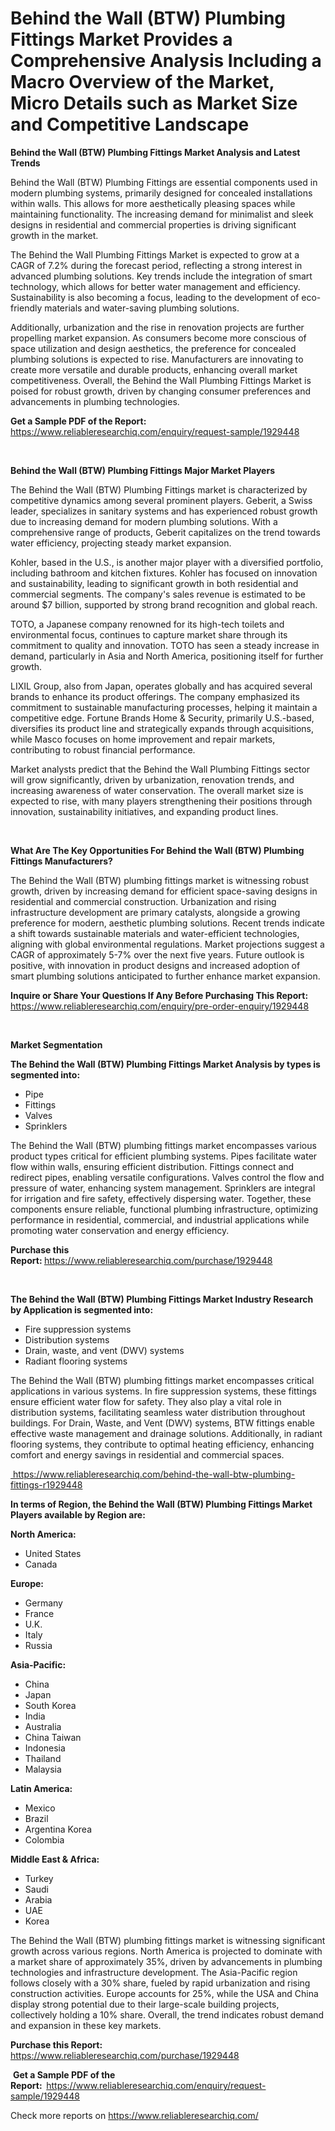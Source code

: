 <p><h1>Behind the Wall (BTW) Plumbing Fittings Market Provides a Comprehensive Analysis Including a Macro Overview of the Market, Micro Details such as Market Size and Competitive Landscape</h1></p><p><strong>Behind the Wall (BTW) Plumbing Fittings Market Analysis and Latest Trends</strong></p>
<p><p>Behind the Wall (BTW) Plumbing Fittings are essential components used in modern plumbing systems, primarily designed for concealed installations within walls. This allows for more aesthetically pleasing spaces while maintaining functionality. The increasing demand for minimalist and sleek designs in residential and commercial properties is driving significant growth in the market.</p><p>The Behind the Wall Plumbing Fittings Market is expected to grow at a CAGR of 7.2% during the forecast period, reflecting a strong interest in advanced plumbing solutions. Key trends include the integration of smart technology, which allows for better water management and efficiency. Sustainability is also becoming a focus, leading to the development of eco-friendly materials and water-saving plumbing solutions. </p><p>Additionally, urbanization and the rise in renovation projects are further propelling market expansion. As consumers become more conscious of space utilization and design aesthetics, the preference for concealed plumbing solutions is expected to rise. Manufacturers are innovating to create more versatile and durable products, enhancing overall market competitiveness. Overall, the Behind the Wall Plumbing Fittings Market is poised for robust growth, driven by changing consumer preferences and advancements in plumbing technologies.</p></p>
<p><strong>Get a Sample PDF of the Report:&nbsp;</strong> <a href="https://www.reliableresearchiq.com/enquiry/request-sample/1929448?utm_campaign=103&utm_medium=2&utm_source=Github&utm_content=ia&utm_term=16012025&utm_id=behind-the-wall-btw-plumbing-fittings">https://www.reliableresearchiq.com/enquiry/request-sample/1929448</a></p>
<p>&nbsp;</p>
<p><strong>Behind the Wall (BTW) Plumbing Fittings Major Market Players</strong></p>
<p><p>The Behind the Wall (BTW) Plumbing Fittings market is characterized by competitive dynamics among several prominent players. Geberit, a Swiss leader, specializes in sanitary systems and has experienced robust growth due to increasing demand for modern plumbing solutions. With a comprehensive range of products, Geberit capitalizes on the trend towards water efficiency, projecting steady market expansion.</p><p>Kohler, based in the U.S., is another major player with a diversified portfolio, including bathroom and kitchen fixtures. Kohler has focused on innovation and sustainability, leading to significant growth in both residential and commercial segments. The company's sales revenue is estimated to be around $7 billion, supported by strong brand recognition and global reach.</p><p>TOTO, a Japanese company renowned for its high-tech toilets and environmental focus, continues to capture market share through its commitment to quality and innovation. TOTO has seen a steady increase in demand, particularly in Asia and North America, positioning itself for further growth.</p><p>LIXIL Group, also from Japan, operates globally and has acquired several brands to enhance its product offerings. The company emphasized its commitment to sustainable manufacturing processes, helping it maintain a competitive edge. Fortune Brands Home & Security, primarily U.S.-based, diversifies its product line and strategically expands through acquisitions, while Masco focuses on home improvement and repair markets, contributing to robust financial performance.</p><p>Market analysts predict that the Behind the Wall Plumbing Fittings sector will grow significantly, driven by urbanization, renovation trends, and increasing awareness of water conservation. The overall market size is expected to rise, with many players strengthening their positions through innovation, sustainability initiatives, and expanding product lines.</p></p>
<p>&nbsp;</p>
<p><strong>What Are The Key Opportunities For Behind the Wall (BTW) Plumbing Fittings Manufacturers?</strong></p>
<p><p>The Behind the Wall (BTW) plumbing fittings market is witnessing robust growth, driven by increasing demand for efficient space-saving designs in residential and commercial construction. Urbanization and rising infrastructure development are primary catalysts, alongside a growing preference for modern, aesthetic plumbing solutions. Recent trends indicate a shift towards sustainable materials and water-efficient technologies, aligning with global environmental regulations. Market projections suggest a CAGR of approximately 5-7% over the next five years. Future outlook is positive, with innovation in product designs and increased adoption of smart plumbing solutions anticipated to further enhance market expansion.</p></p>
<p><strong>Inquire or Share Your Questions If Any Before Purchasing This Report:</strong> <a href="https://www.reliableresearchiq.com/enquiry/pre-order-enquiry/1929448?utm_campaign=103&utm_medium=2&utm_source=Github&utm_content=ia&utm_term=16012025&utm_id=behind-the-wall-btw-plumbing-fittings">https://www.reliableresearchiq.com/enquiry/pre-order-enquiry/1929448</a></p>
<p>&nbsp;</p>
<p><strong>Market Segmentation</strong></p>
<p><strong>The Behind the Wall (BTW) Plumbing Fittings Market Analysis by types is segmented into:</strong></p>
<p><ul><li>Pipe</li><li>Fittings</li><li>Valves</li><li>Sprinklers</li></ul></p>
<p><p>The Behind the Wall (BTW) plumbing fittings market encompasses various product types critical for efficient plumbing systems. Pipes facilitate water flow within walls, ensuring efficient distribution. Fittings connect and redirect pipes, enabling versatile configurations. Valves control the flow and pressure of water, enhancing system management. Sprinklers are integral for irrigation and fire safety, effectively dispersing water. Together, these components ensure reliable, functional plumbing infrastructure, optimizing performance in residential, commercial, and industrial applications while promoting water conservation and energy efficiency.</p></p>
<p><strong>Purchase this Report:&nbsp;</strong><a href="https://www.reliableresearchiq.com/purchase/1929448?utm_campaign=103&utm_medium=2&utm_source=Github&utm_content=ia&utm_term=16012025&utm_id=behind-the-wall-btw-plumbing-fittings">https://www.reliableresearchiq.com/purchase/1929448</a></p>
<p>&nbsp;</p>
<p><strong>The Behind the Wall (BTW) Plumbing Fittings Market Industry Research by Application is segmented into:</strong></p>
<p><ul><li>Fire suppression systems</li><li>Distribution systems</li><li>Drain, waste, and vent (DWV) systems</li><li>Radiant flooring systems</li></ul></p>
<p><p>The Behind the Wall (BTW) plumbing fittings market encompasses critical applications in various systems. In fire suppression systems, these fittings ensure efficient water flow for safety. They also play a vital role in distribution systems, facilitating seamless water distribution throughout buildings. For Drain, Waste, and Vent (DWV) systems, BTW fittings enable effective waste management and drainage solutions. Additionally, in radiant flooring systems, they contribute to optimal heating efficiency, enhancing comfort and energy savings in residential and commercial spaces.</p></p>
<p><a href="https://www.reliableresearchiq.com/behind-the-wall-btw-plumbing-fittings-r1929448?utm_campaign=103&utm_medium=2&utm_source=Github&utm_content=ia&utm_term=16012025&utm_id=behind-the-wall-btw-plumbing-fittings">&nbsp;https://www.reliableresearchiq.com/behind-the-wall-btw-plumbing-fittings-r1929448</a></p>
<p><strong>In terms of Region, the Behind the Wall (BTW) Plumbing Fittings Market Players available by Region are:</strong></p>
<p>
    <p> <strong> North America: </strong>
        <ul>
            <li>United States</li>
            <li>Canada</li>
        </ul>
        </p> 
    <p> <strong> Europe: </strong>
        <ul>
            <li>Germany</li>
            <li>France</li>
            <li>U.K.</li>
            <li>Italy</li>
            <li>Russia</li>
        </ul>
        </p> 
    <p> <strong> Asia-Pacific: </strong>
        <ul>
            <li>China</li>
            <li>Japan</li>
            <li>South Korea</li>
            <li>India</li>
            <li>Australia</li>
            <li>China Taiwan</li>
            <li>Indonesia</li>
            <li>Thailand</li>
            <li>Malaysia</li>
        </ul>
        </p> 
    <p> <strong> Latin America: </strong>
        <ul>
            <li>Mexico</li>
            <li>Brazil</li>
            <li>Argentina Korea</li>
            <li>Colombia</li>
        </ul>
        </p> 
    <p> <strong> Middle East & Africa: </strong>
        <ul>
            <li>Turkey</li>
            <li>Saudi</li>
            <li>Arabia</li>
            <li>UAE</li>
            <li>Korea</li>
        </ul>
    </p>
    </p>
<p><p>The Behind the Wall (BTW) plumbing fittings market is witnessing significant growth across various regions. North America is projected to dominate with a market share of approximately 35%, driven by advancements in plumbing technologies and infrastructure development. The Asia-Pacific region follows closely with a 30% share, fueled by rapid urbanization and rising construction activities. Europe accounts for 25%, while the USA and China display strong potential due to their large-scale building projects, collectively holding a 10% share. Overall, the trend indicates robust demand and expansion in these key markets.</p></p>
<p><strong>Purchase this Report: </strong><a href="https://www.reliableresearchiq.com/purchase/1929448?utm_campaign=103&utm_medium=2&utm_source=Github&utm_content=ia&utm_term=16012025&utm_id=behind-the-wall-btw-plumbing-fittings">https://www.reliableresearchiq.com/purchase/1929448</a></p>
<p>&nbsp;<strong>Get a Sample PDF of the Report:&nbsp;&nbsp;</strong><a href="https://www.reliableresearchiq.com/enquiry/request-sample/1929448?utm_campaign=103&utm_medium=2&utm_source=Github&utm_content=ia&utm_term=16012025&utm_id=behind-the-wall-btw-plumbing-fittings">https://www.reliableresearchiq.com/enquiry/request-sample/1929448</a></p>
<p><strong></strong></p>
<p>Check more reports on <a href="https://www.reliableresearchiq.com/?utm_campaign=103&utm_medium=2&utm_source=Github&utm_content=ia&utm_term=16012025&utm_id=behind-the-wall-btw-plumbing-fittings">https://www.reliableresearchiq.com/</a></p>